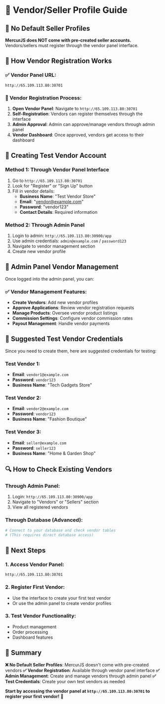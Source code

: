 # 🏪 **Vendor/Seller Profile Guide**

## 🎯 **No Default Seller Profiles**

**MercurJS does NOT come with pre-created seller accounts.** Vendors/sellers must register through the vendor panel interface.

## 🚀 **How Vendor Registration Works**

### **✅ Vendor Panel URL**:
```
http://65.109.113.80:30701
```

### **📝 Vendor Registration Process**:
1. **Open Vendor Panel**: Navigate to `http://65.109.113.80:30701`
2. **Self-Registration**: Vendors can register themselves through the interface
3. **Admin Approval**: Admin can approve/manage vendors through admin panel
4. **Vendor Dashboard**: Once approved, vendors get access to their dashboard

## 👤 **Creating Test Vendor Account**

### **Method 1: Through Vendor Panel Interface**
1. Go to `http://65.109.113.80:30701`
2. Look for "Register" or "Sign Up" button
3. Fill in vendor details:
   - **Business Name**: "Test Vendor Store"
   - **Email**: "vendor@example.com"
   - **Password**: "vendor123"
   - **Contact Details**: Required information

### **Method 2: Through Admin Panel**
1. Login to admin: `http://65.109.113.80:30900/app`
2. Use admin credentials: `admin@example.com` / `password123`
3. Navigate to vendor management section
4. Create new vendor profile

## 🔧 **Admin Panel Vendor Management**

Once logged into the admin panel, you can:

### **✅ Vendor Management Features**:
- **Create Vendors**: Add new vendor profiles
- **Approve Applications**: Review vendor registration requests
- **Manage Products**: Oversee vendor product listings
- **Commission Settings**: Configure vendor commission rates
- **Payout Management**: Handle vendor payments

## 🎯 **Suggested Test Vendor Credentials**

Since you need to create them, here are suggested credentials for testing:

### **Test Vendor 1**:
- **Email**: `vendor1@example.com`
- **Password**: `vendor123`
- **Business Name**: "Tech Gadgets Store"

### **Test Vendor 2**:
- **Email**: `vendor2@example.com` 
- **Password**: `vendor123`
- **Business Name**: "Fashion Boutique"

### **Test Vendor 3**:
- **Email**: `seller@example.com`
- **Password**: `seller123`
- **Business Name**: "Home & Garden Shop"

## 🔍 **How to Check Existing Vendors**

### **Through Admin Panel**:
1. Login: `http://65.109.113.80:30900/app`
2. Navigate to "Vendors" or "Sellers" section
3. View all registered vendors

### **Through Database** (Advanced):
```bash
# Connect to your database and check vendor tables
# (This requires direct database access)
```

## 🚀 **Next Steps**

### **1. Access Vendor Panel**:
```
http://65.109.113.80:30701
```

### **2. Register First Vendor**:
- Use the interface to create your first test vendor
- Or use the admin panel to create vendor profiles

### **3. Test Vendor Functionality**:
- Product management
- Order processing
- Dashboard features

## 🎉 **Summary**

**❌ No Default Seller Profiles**: MercurJS doesn't come with pre-created vendors
**✅ Vendor Registration**: Available through vendor panel interface
**✅ Admin Management**: Create and manage vendors through admin panel
**✅ Test Credentials**: Create your own test vendors as needed

**Start by accessing the vendor panel at `http://65.109.113.80:30701` to register your first vendor!** 🚀
